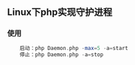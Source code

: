 ## Linux下php实现守护进程


### 使用
```php
    启动：php Daemon.php -max=5 -a=start
    停止：php Daemon.php -a=stop
```
